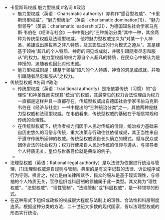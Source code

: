 - 卡里斯玛权威 魅力型权威 #名词 #政治
	- 魅力型权威（英语：Charismatic authority）亦称作“感召型权威”、“卡里斯玛型权威”、“魅力型统治”（英语：charismatic domination[1]）、“魅力型领导”（英语：charismatic leadership[2]），为德国知名社会学家马克斯·韦伯在《经济与社会》一书中提出的“三种统治分类”其中一种，其余两种为传统型权威及法理型权威。 他将魅力型权威定义为“对某一个人神圣、英雄或出类拔萃之非凡特质，及其彰显出的行为模式之遵从”。其是建基于领袖“超凡的个人特质、神奇的洞见或成就，并吸引跟随者尽忠和服从”的权力。魅力型权威的权力源自个人超凡的特质，在民众心中被认为是神授的，追随者也因此对他忠诚。
	- 魅力型权威则是：建基于领袖“超凡的个人特质、神奇的洞见或成就，并吸引跟随者尽忠和服从”之权力。
- 传统型权威 #名词 #政治
	- 传统型权威（英语：traditional authority）是指依靠传统（习惯）的“合理性”和神圣性而实现其“统治”的权威，其最常见的权力合法性理由为权力一直都是这样并且一直都存在。传统型权威出自德国社会学家韦伯马克斯·韦伯在《经济与社会》一书中提出的“三种统治分类”之一，其他两种是魅力型权威和法理型权威。在韦伯看来，传统型权威的基础在于相信常规和传统的合理性。
	- 在传统型权威下，统治者权力归因于人民对传统的信仰，统治权力基础来自历史悠久的习俗与传统，重大决策与行动往往依循成规，其正当性来自于遵守传统所延伸的权威。传统型权威源自长久确立的模式，赋与民众或团体合法的社会权力；权力行使来自人民对传统的信仰与遵从，与领导者个人特质无关，皇位与世袭爵位就是典型的例子。
	-
- 法理型权威（英语：Rational-legal authority）是以法律为依据进行统治与管理，[1]法理型权威源自规则与管制，典型的是有文字记载的法律、诉讼程序或行为守则。换言之，权力是由法律所赋予，民众的服从是基于现实理性，与领袖的个人特质无关，官僚组织或科层制的领袖属于此一类型。其又称为“理性权威”，“法型权威”，“理性管制”，“法理管制”或“科层权威”，是一种领导的形式。
- 在这种形式下组织或政权的权威很大程度与法制上的理性、合法性和科层制度连系。根据这种分类的方法，二十世纪大多数的现代国家，皆以法理型权威的形态实行统治。